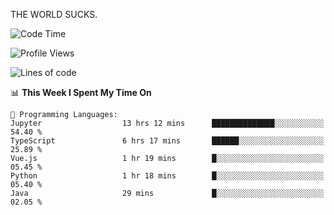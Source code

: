 THE WORLD SUCKS.

<!--START_SECTION:waka-->
![Code Time](http://img.shields.io/badge/Code%20Time-963%20hrs%2044%20mins-blue)

![Profile Views](http://img.shields.io/badge/Profile%20Views-0-blue)

![Lines of code](https://img.shields.io/badge/From%20Hello%20World%20I%27ve%20Written-1.6%20million%20lines%20of%20code-blue)

📊 **This Week I Spent My Time On** 

```text
💬 Programming Languages: 
Jupyter                  13 hrs 12 mins      ██████████████░░░░░░░░░░░   54.40 % 
TypeScript               6 hrs 17 mins       ██████░░░░░░░░░░░░░░░░░░░   25.89 % 
Vue.js                   1 hr 19 mins        █░░░░░░░░░░░░░░░░░░░░░░░░   05.45 % 
Python                   1 hr 18 mins        █░░░░░░░░░░░░░░░░░░░░░░░░   05.40 % 
Java                     29 mins             █░░░░░░░░░░░░░░░░░░░░░░░░   02.05 % 
```


<!--END_SECTION:waka-->

